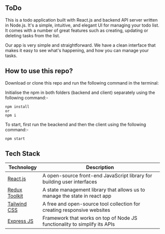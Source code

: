 ## ToDo
This is a todo application built with React.js and backend API server written in Node.js. It's a simple, intuitive, and elegant UI for managing your todo list. It comes with a number of great features such as creating, updating or deleting tasks from the list.

Our app is very simple and straightforward. We have a clean interface that makes it easy to see what's happening, and how you can manage your tasks.

## How to use this repo?

Download or clone this repo and run the following command in the terminal:

Initialise the npm in both folders (backend and client) separately using the following command:-
```
npm install
or
npm i
```

To start, first run the beackend and then the client using the following command:-
```
npm start
```


## Tech Stack

| Technology                                                                             | Description                                                               |
| -------------------------------------------------------------------------------------- | ------------------------------------------------------------------------- |
| [React.js](https://react.dev/)                                                         | A open-source front-end JavaScript library for building user interfaces   | 
| [Redux Toolkit](https://redux-toolkit.js.org/)                                         | A state management library that allows us to manage the state in react app|                   |
| [Tailwind CSS](https://tailwindcss.com/)                                               | A free and open-source tool collection for creating responsive websites   | 
| [Express JS](https://expressjs.com/)                                                   | Framework that works on top of Node JS functionality to simplify its APIs |
